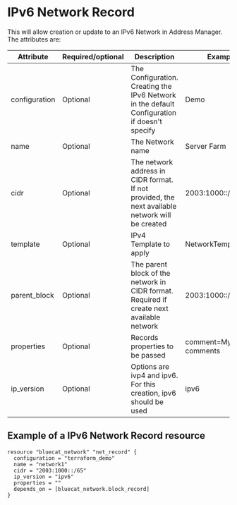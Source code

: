 # IPv6 Network Record
This will allow creation or update to an IPv6 Network in Address Manager. The attributes are:

| Attribute | Required/optional | Description                                                                                                                                     | Example           |
| --- | --- |-------------------------------------------------------------------------------------------------------------------------------------------------|-------------------|
| configuration | Optional | The Configuration. Creating the IPv6 Network in the default Configuration if doesn't specify                                                    | Demo              |
| name | Optional | The Network name                                                                                                                                | Server Farm       |
| cidr | Optional | The network address in CIDR format. If not provided, the next available network will be created                                                 | 2003:1000::/65    |
| template | Optional | IPv4 Template to apply                                                                                                                          | NetworkTemplateIPv6 |
| parent_block | Optional | The parent block of the network in CIDR format. Required if create next available network                                                       | 2003:1000::/64    |
| properties | Optional | Records properties to be passed                                                                                                                 | comment=My comments |
| ip_version | Optional | Options are ivp4 and ipv6. For this creation, ipv6 should be used                                                    | ipv6              |



## Example of a IPv6 Network Record resource

    resource "bluecat_network" "net_record" {
      configuration = "terraform_demo"
      name = "network1"
      cidr = "2003:1000::/65"
      ip_version = "ipv6"
      properties = ""
      depends_on = [bluecat_network.block_record]
    }

